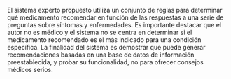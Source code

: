 El sistema experto propuesto utiliza un conjunto de reglas para determinar qué medicamento recomendar en función de las respuestas a una serie de preguntas sobre síntomas y enfermedades. Es importante destacar que el autor no es médico y el sistema no se centra en determinar si el medicamento recomendado es el más indicado para una condición específica. La finalidad del sistema es demostrar que puede generar recomendaciones basadas en una base de datos de información preestablecida, y probar su funcionalidad, no para ofrecer consejos médicos serios.
